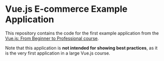 # Vue.js E-commerce Example Application

This repository contains the code for the first example application from the [Vue.js: From Beginner to Professional course](https://l.codingexplained.com/r/vuejs-course?src=github).

Note that this application is **not intended for showing best practices**, as it is the very first application in a large Vue.js course.
